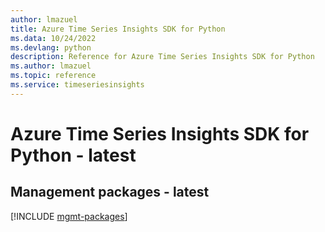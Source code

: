 ```yaml
---
author: lmazuel
title: Azure Time Series Insights SDK for Python
ms.data: 10/24/2022
ms.devlang: python
description: Reference for Azure Time Series Insights SDK for Python
ms.author: lmazuel
ms.topic: reference
ms.service: timeseriesinsights
---
```

# Azure Time Series Insights SDK for Python - latest

## Management packages - latest
[!INCLUDE [mgmt-packages](time-series-insights-mgmt-index.md)]